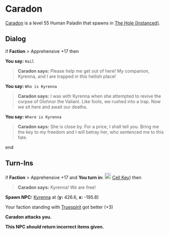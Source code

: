 # Caradon



[Caradon](/npc/39069) is a level 55 Human Paladin that spawns in [The Hole (Instanced)](/zone/1039).




## Dialog

if **Faction** >  Apprehensive +17 then


**You say:** `Hail`




>**Caradon says:** Please help me get out of here! My companion, Kyrenna, and I are trapped in this hellish place!


**You say:** `Who is Kyrenna`




>**Caradon says:** I was with Kyrenna when she attempted to revive the corpse of Glohnor the Valiant. Like fools, we rushed into a trap. Now we sit here and await our deaths.


**You say:** `Where is Kyrenna`




>**Caradon says:** She is close by. For a price, I shall tell you. Bring me the key to my freedom and I will betray her, who sentenced me to this fate.

end



## Turn-Ins



if **Faction** >  Apprehensive +17 and  **You turn in:** <img style="background:url(/static/icons/blank_slot.gif);width:20px;height:20px;" src="/static/icons/item_1081.png" alt="" /> <a
                                href="/item/14373" data-url="14373" class="tooltip-link link">Cell Key</a>) then


>**Caradon says:** Kyrenna! We are free!


**Spawn NPC:**  [Kyrenna](/npc/39155) at (**y:** 426.6, **x:** -195.8)


Your faction standing with [Truespirit](/faction/404) got better (<span class='text-success'>+3</span>)


**Caradon attacks you.**

**This NPC *should* return incorrect items given.**
